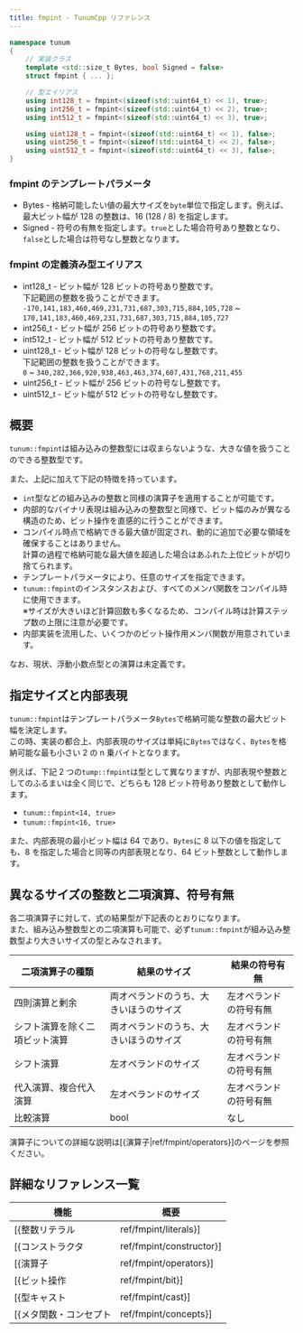 ```yaml
---
title: fmpint - TunumCpp リファレンス
---
```


```cpp
namespace tunum
{
    // 実装クラス
    template <std::size_t Bytes, bool Signed = false>
    struct fmpint { ... };

    // 型エイリアス
    using int128_t = fmpint<(sizeof(std::uint64_t) << 1), true>;
    using int256_t = fmpint<(sizeof(std::uint64_t) << 2), true>;
    using int512_t = fmpint<(sizeof(std::uint64_t) << 3), true>;

    using uint128_t = fmpint<(sizeof(std::uint64_t) << 1), false>;
    using uint256_t = fmpint<(sizeof(std::uint64_t) << 2), false>;
    using uint512_t = fmpint<(sizeof(std::uint64_t) << 3), false>;
}
```

### fmpint のテンプレートパラメータ

- Bytes - 格納可能したい値の最大サイズを`byte`単位で指定します。例えば、最大ビット幅が 128 の整数は、16 (128 / 8) を指定します。
- Signed - 符号の有無を指定します。`true`とした場合符号あり整数となり、`false`とした場合は符号なし整数となります。

### fmpint の定義済み型エイリアス

-   int128_t - ビット幅が 128 ビットの符号あり整数です。  
    下記範囲の整数を扱うことができます。  
    `-170,141,183,460,469,231,731,687,303,715,884,105,728` ~ `170,141,183,460,469,231,731,687,303,715,884,105,727`
-   int256_t - ビット幅が 256 ビットの符号あり整数です。
-   int512_t - ビット幅が 512 ビットの符号あり整数です。
-   uint128_t - ビット幅が 128 ビットの符号なし整数です。  
    下記範囲の整数を扱うことができます。  
    `0` ~ `340,282,366,920,938,463,463,374,607,431,768,211,455`
-   uint256_t - ビット幅が 256 ビットの符号なし整数です。
-   uint512_t - ビット幅が 512 ビットの符号なし整数です。

## 概要

`tunum::fmpint`は組み込みの整数型には収まらないような、大きな値を扱うことのできる整数型です。

また、上記に加えて下記の特徴を持っています。

-   `int`型などの組み込みの整数と同様の演算子を適用することが可能です。
-   内部的なバイナリ表現は組み込みの整数型と同様で、ビット幅のみが異なる構造のため、ビット操作を直感的に行うことができます。
-   コンパイル時点で格納できる最大値が固定され、動的に追加で必要な領域を確保することはありません。  
    計算の過程で格納可能な最大値を超過した場合はあふれた上位ビットが切り捨てられます。
-   テンプレートパラメータにより、任意のサイズを指定できます。
-   `tunum::fmpint`のインスタンスおよび、すべてのメンバ関数をコンパイル時に使用できます。  
    ※サイズが大きいほど計算回数も多くなるため、コンパイル時は計算ステップ数の上限に注意が必要です。
-   内部実装を流用した、いくつかのビット操作用メンバ関数が用意されています。

なお、現状、浮動小数点型との演算は未定義です。

## 指定サイズと内部表現

`tunum::fmpint`はテンプレートパラメータ`Bytes`で格納可能な整数の最大ビット幅を決定します。  
この時、実装の都合上、内部表現のサイズは単純に`Bytes`ではなく、`Bytes`を格納可能な最も小さい 2 の n 乗バイトとなります。

例えば、下記 2 つの`tump::fmpint`は型として異なりますが、内部表現や整数としてのふるまいは全く同じで、どちらも 128 ビット符号あり整数として動作します。

- `tunum::fmpint<14, true>`
- `tunum::fmpint<16, true>`

また、内部表現の最小ビット幅は 64 であり、`Bytes`に 8 以下の値を指定しても、8 を指定した場合と同等の内部表現となり、64 ビット整数として動作します。  

## 異なるサイズの整数と二項演算、符号有無

各二項演算子に対して、式の結果型が下記表のとおりになります。  
また、組み込み整数型との二項演算も可能で、必ず`tunum::fmpint`が組み込み整数型より大きいサイズの型とみなされます。

| 二項演算子の種類 | 結果のサイズ | 結果の符号有無 |
| --- | --- | --- |
| 四則演算と剰余 | 両オペランドのうち、大きいほうのサイズ | 左オペランドの符号有無 |
| シフト演算を除く二項ビット演算 | 両オペランドのうち、大きいほうのサイズ | 左オペランドの符号有無 |
| シフト演算 | 左オペランドのサイズ | 左オペランドの符号有無 |
| 代入演算、複合代入演算 | 左オペランドのサイズ | 左オペランドの符号有無 |
| 比較演算 | bool | なし |

演算子についての詳細な説明は[{演算子|ref/fmpint/operators}]のページを参照ください。

## 詳細なリファレンス一覧

| 機能 | 概要 |
| --- | --- |
| [{整数リテラル|ref/fmpint/literals}] | `tunum::fmpint`の数値リテラルリファレンス。 |
| [{コンストラクタ|ref/fmpint/constructor}] | コンストラクタについてのリファレンス。組み込み整数や、異なるサイズと符合有無が渡された際の動作についても説明します。 |
| [{演算子|ref/fmpint/operators}] | `tunum::fmpint`に対して定義された演算子についてのリファレンスです。 |
| [{ビット操作|ref/fmpint/bit}] | `tunum::fmpint`が持つ、ビット操作用に定義されたメンバ関数のリファレンスです。 |
| [{型キャスト|ref/fmpint/cast}] | `tunum::fmpint`から、組み込み関数などの異なる型への型キャストのリファレンスです。 |
| [{メタ関数・コンセプト|ref/fmpint/concepts}] | `tunum::fmpint`に関連する型判定や、コンセプトについてのリファレンスです。 |
